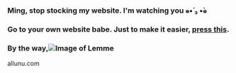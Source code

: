 ### Ming, stop stocking my website. I'm watching you  ๑•́ ₃ •̀๑
### Go to your own website babe. Just to make it easier, [press this](http://mingwho.com/).


### By the way,![Image of Lemme](https://media.giphy.com/media/3oEhmYVwbWs2oPby8M/giphy.gif)


allunu.com
